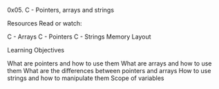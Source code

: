 0x05. C - Pointers, arrays and strings 

Resources
Read or watch:

C - Arrays
C - Pointers
C - Strings
Memory Layout 

Learning Objectives

What are pointers and how to use them
What are arrays and how to use them
What are the differences between pointers and arrays
How to use strings and how to manipulate them
Scope of variables

